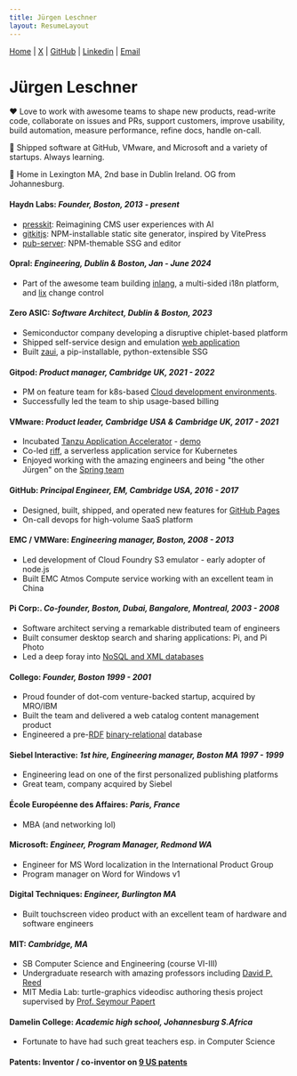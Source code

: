 ```yaml
---
title: Jürgen Leschner
layout: ResumeLayout
---
```

[Home](/) | [X](https://x.com/jldec "@jldec on X.com") | [GitHub](https://github.com/jldec "GitHub: https://github.com/jldec") | [Linkedin](https://www.linkedin.com/in/jldec/ "Linkedin: https://www.linkedin.com/in/jldec/") | [Email](mailto:jurgen@jldec.me "Email me at jurgen@jldec.me")

# Jürgen Leschner

❤️ Love to work with awesome teams to shape new products, read-write code, collaborate on issues and PRs, support customers, improve usability, build automation, measure performance, refine docs, handle on-call.

🚢 Shipped software at GitHub, VMware, and Microsoft and a variety of startups. Always learning.

🏡 Home in Lexington MA, 2nd base in Dublin Ireland. OG from Johannesburg.

#### **Haydn Labs**: _Founder, Boston, 2013 - present_
- [presskit](https://github.com/jldec/presskit/): Reimagining CMS user experiences with AI
- [gitkitjs](https://gitkitjs.dev): NPM-installable static site generator, inspired by VitePress
- [pub-server](https://jldec.github.io/pub-doc/): NPM-themable SSG and editor

#### **Opral**: _Engineering, Dublin & Boston, Jan - June 2024_
- Part of the awesome team building [inlang](https://inlang.com/documentation), a multi-sided i18n platform, and [lix](https://github.com/opral/monorepo/tree/main/lix#readme) change control

#### **Zero ASIC**: _Software Architect, Dublin & Boston, 2023_
- Semiconductor company developing a disruptive chiplet-based platform
- Shipped self-service design and emulation [web application](https://www.zeroasic.com/emulation)
- Built [zaui](https://github.com/zeroasiccorp/zaui), a pip-installable, python-extensible SSG

#### **Gitpod**: _Product manager, Cambridge UK, 2021 - 2022_
- PM on feature team for k8s-based [Cloud development environments](https://www.gitpod.io/cde).
- Successfully led the team to ship usage-based billing

#### **VMware**: _Product leader, Cambridge USA & Cambridge UK, 2017 - 2021_
- Incubated [Tanzu Application Accelerator](https://docs.vmware.com/en/Application-Accelerator-for-VMware-Tanzu/1.0/acc-docs/GUID-index.html) - [demo](https://www.vmware.com/vmworld/en/video-library/video-landing.html?sessionid=1623133962915001FdQX)
- Co-led [riff](https://projectriff.io/), a serverless application service for Kubernetes
- Enjoyed working with the amazing engineers and being "the other Jürgen" on the [Spring team](https://spring.io/team/)

#### **GitHub**: _Principal Engineer, EM, Cambridge USA, 2016 - 2017_
- Designed, built, shipped, and operated new features for [GitHub Pages](https://pages.github.com/)
- On-call devops for high-volume SaaS platform

#### **EMC / VMWare**: _Engineering manager, Boston, 2008 - 2013_
- Led development of Cloud Foundry S3 emulator - early adopter of node.js
- Built EMC Atmos Compute service working with an excellent team in China

#### **Pi Corp**:. _Co-founder, Boston, Dubai, Bangalore, Montreal, 2003 - 2008_
- Software architect serving a remarkable distributed team of engineers
- Built consumer desktop search and sharing applications: Pi, and Pi Photo
- Led a deep foray into [NoSQL and XML databases](https://patents.justia.com/patent/7412452)

#### **Collego**: _Founder, Boston 1999 - 2001_
- Proud founder of dot-com venture-backed startup, acquired by MRO/IBM
- Built the team and delivered a web catalog content management product
- Engineered a pre-[RDF](https://en.wikipedia.org/wiki/Resource_Description_Framework) [binary-relational](https://patents.justia.com/patent/6519588) database

#### **Siebel Interactive**: _1st hire, Engineering manager, Boston MA 1997 - 1999_
- Engineering lead on one of the first personalized publishing platforms
- Great team, company acquired by Siebel

#### **École Européenne des Affaires**: _Paris, France_
- MBA (and networking lol)

#### **Microsoft**: _Engineer, Program Manager, Redmond WA_
- Engineer for MS Word localization in the International Product Group
- Program manager on Word for Windows v1

#### **Digital Techniques**: _Engineer, Burlington MA_
- Built touchscreen video product with an excellent team of hardware and software engineers

#### **MIT**: _Cambridge, MA_
- SB Computer Science and Engineering (course VI-III)
- Undergraduate research with amazing professors including [David P. Reed](https://en.wikipedia.org/wiki/David_P._Reed)
- MIT Media Lab: turtle-graphics videodisc authoring thesis project supervised by [Prof. Seymour Papert](https://en.wikipedia.org/wiki/Seymour_Papert)

#### **Damelin College**: _Academic high school, Johannesburg S.Africa_
- Fortunate to have had such great teachers esp. in Computer Science

#### **Patents**: Inventor / co-inventor on [9 US patents](https://patents.justia.com/inventor/jurgen-leschner)